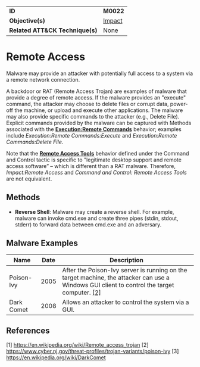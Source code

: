 |||
|---------|------------------------|
|**ID**|**M0022**|
|**Objective(s)**| [Impact](https://github.com/MBCProject/mbc-markdown/tree/master/impact)|
|**Related ATT&CK Technique(s)**|None|


Remote Access
=============
Malware may provide an attacker with potentially full access to a system via a remote network connection. 

A backdoor or RAT (Remote Access Trojan) are examples of malware that provide a degree of remote access. If the malware provides an "execute" command, the attacker may choose to delete files or corrupt data, power-off the machine, or upload and execute other applications. The malware may also provide specific commands to the attacker (e.g., Delete File). Explicit commands provided by the malware can be captured with Methods associated with the [**Execution:Remote Commands**](https://github.com/MBCProject/mbc-markdown/blob/master/execution/remote-commands.md) behavior; examples include *Execution:Remote Commands:Execute* and *Execution:Remote Commands:Delete File*.

Note that the [**Remote Access Tools**](https://github.com/MBCProject/mbc-markdown/blob/master/command-and-control/remote-access-tools.md) behavior defined under the Command and Control tactic is specific to "legitimate desktop support and remote access software” – which is different than a RAT malware. Therefore, *Impact:Remote Access* and *Command and Control: Remote Access Tools* are not equivalent.

Methods
-------
* **Reverse Shell**: Malware may create a reverse shell. For example, malware can invoke cmd.exe and create three pipes (stdin, stdout, stderr) to forward data between cmd.exe and an adversary. 

Malware Examples
----------------
|Name|Date|Description|
|-----------------------------|--------|-----------------------------|
| Poison-Ivy | 2005 | After the Poison-Ivy server is running on the target machine, the attacker can use a Windows GUI client to control the target computer. [[2]](#2)| 
| Dark Comet | 2008 | Allows an attacker to control the system via a GUI. |

References
----------
<a name="1">[1]</a> https://en.wikipedia.org/wiki/Remote_access_trojan
<a name="2">[2]</a> https://www.cyber.nj.gov/threat-profiles/trojan-variants/poison-ivy
<a name="3">[3]</a> https://en.wikipedia.org/wiki/DarkComet